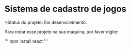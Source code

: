 <h1>Sistema de cadastro de jogos</h1>
>Status do projeto: Em desenvolvimento.

Para rodar esse projeto na sua máquina, por favor digite:

'''
npm install react 
'''
